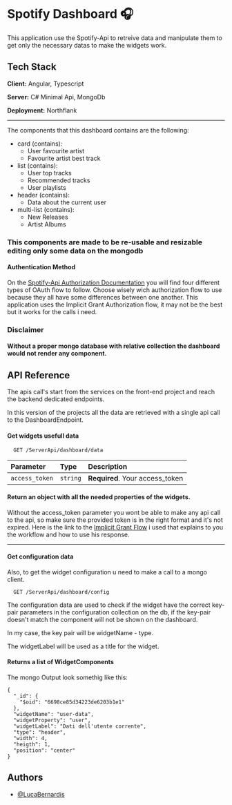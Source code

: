 
# Spotify Dashboard 🎧

This application use the Spotify-Api to retreive data and manipulate them to get only the necessary datas to make the widgets work.


## Tech Stack

**Client:** Angular, Typescript

**Server:** C# Minimal Api, MongoDb

**Deployment:** Northflank

____
The components that this dashboard contains are the following:

- card (contains):
    - User favourite artist
    - Favourite artist best track
- list (contains):
    - User top tracks
    - Recommended tracks
    - User playlists
- header (contains):
    - Data about the current user
- multi-list (contains):
    - New Releases
    - Artist Albums

### This components are made to be re-usable and resizable editing only some data on the mongodb 

#### Authentication Method

On the [Spotify-Api Authorization Documentation](https://developer.spotify.com/documentation/web-api/concepts/authorization) you will find four different types of OAuth flow to follow. Choose wisely wich authorization flow to use because they all have some differences between one another. This application uses the Implicit Grant Authorization flow, it may not be the best but it works for the calls i need.


### Disclaimer
#### Without a proper mongo database with relative collection the dashboard would not render any component.


## API Reference
The apis call's start from the services on the front-end project and reach the backend dedicated endpoints.

In this version of the projects all the data are retrieved with a single api call to the DashboardEndpoint.

#### Get widgets usefull data

```http
  GET /ServerApi/dashboard/data
```

| Parameter | Type     | Description                |
| :-------- | :------- | :------------------------- |
| `access_token` | `string` | **Required**. Your access_token |

#### Return an object with all the needed properties of the widgets.

Without the access_token parameter you wont be able to make any api call to the api, so make sure the provided token is in the right format and it's not expired. Here is the link to the [Implicit Grant Flow](https://developer.spotify.com/documentation/web-api/tutorials/implicit-flow) i used that explains to you the workflow and how to use his response.

___

#### Get configuration data
Also, to get the widget configuration u need to make a call to a mongo client.
```http
  GET /ServerApi/dashboard/config
```
The configuration data are used to check if the widget have the correct key-pair parameters in the configuration collection on the db, if the key-pair doesn't match the component will not be shown on the dashboard.

In my case, the key pair will be widgetName - type.

The widgetLabel will be used as a title for the widget.

#### Returns a list of WidgetComponents 
The mongo Output look somethig like this:

`````
{
  "_id": {
    "$oid": "6698ce85d34223de6203b1e1"
  },
  "widgetName": "user-data",
  "widgetProperty": "user",
  "widgetLabel": "Dati dell'utente corrente",
  "type": "header",
  "width": 4,
  "heigth": 1,
  "position": "center"
}
`````





## Authors

- [@LucaBernardis](https://www.github.com/LucaBernardis)

